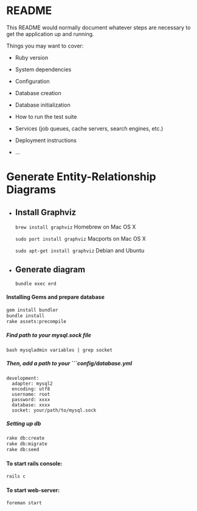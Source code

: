 # README

This README would normally document whatever steps are necessary to get the
application up and running.

Things you may want to cover:

* Ruby version

* System dependencies

* Configuration

* Database creation

* Database initialization

* How to run the test suite

* Services (job queues, cache servers, search engines, etc.)

* Deployment instructions

* ...
# Generate Entity-Relationship Diagrams

* ## Install Graphviz

  `brew install graphviz`            Homebrew on Mac OS X

  `sudo port install graphviz`       Macports on Mac OS X

  `sudo apt-get install graphviz`    Debian and Ubuntu

* ## Generate diagram

  `bundle exec erd`


#### Installing Gems and prepare database
```bash
gem install bundler
bundle install
rake assets:precompile
```

##### Find path to your mysql.sock file

```bash mysqladmin variables | grep socket ```

##### Then, add a path to your ```config/database.yml

```
development:
  adapter: mysql2
  encoding: utf8
  username: root
  password: xxxx
  database: xxxx
  socket: your/path/to/mysql.sock
```
##### Setting up db

```bash
rake db:create
rake db:migrate
rake db:seed
```

#### To start rails console:
```bash
rails c
```

#### To start web-server:
```bash
foreman start
```
